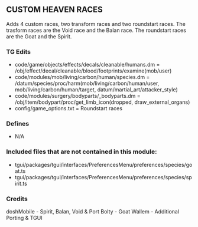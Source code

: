 ## CUSTOM HEAVEN RACES

Adds 4 custom races, two transform races and two roundstart races.
The trasform races are the Void race and the Balan race.
The roundstart races are the Goat and the Spirit.

### TG Edits

- code/game/objects/effects/decals/cleanable/humans.dm  = /obj/effect/decal/cleanable/blood/footprints/examine(mob/user)
- code/modules/mob/living/carbon/human/species.dm  = /datum/species/proc/harm(mob/living/carbon/human/user, mob/living/carbon/human/target, datum/martial_art/attacker_style)
- code/modules/surgery/bodyparts/_bodyparts.dm = /obj/item/bodypart/proc/get_limb_icon(dropped, draw_external_organs)
- config/game_options.txt = Roundstart races

### Defines

- N/A

### Included files that are not contained in this module:

- tgui/packages/tgui/interfaces/PreferencesMenu/preferences/species/goat.ts
- tgui/packages/tgui/interfaces/PreferencesMenu/preferences/species/spirit.ts

### Credits

doshMobile - Spirit, Balan, Void & Port
Bolty - Goat
Wallem - Additional Porting & TGUI
